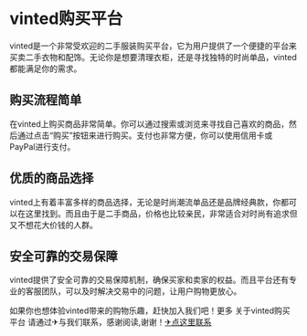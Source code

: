 # vinted购买平台

vinted是一个非常受欢迎的二手服装购买平台，它为用户提供了一个便捷的平台来买卖二手衣物和配饰。无论你是想要清理衣柜，还是寻找独特的时尚单品，vinted都能满足你的需求。

## 购买流程简单

在vinted上购买商品非常简单。你可以通过搜索或浏览来寻找自己喜欢的商品，然后通过点击“购买”按钮来进行购买。支付也非常方便，你可以使用信用卡或PayPal进行支付。

## 优质的商品选择

vinted上有着丰富多样的商品选择，无论是时尚潮流单品还是品牌经典款，你都可以在这里找到。而且由于是二手商品，价格也比较亲民，非常适合对时尚有追求但又不想花大价钱的人群。

## 安全可靠的交易保障

vinted提供了安全可靠的交易保障机制，确保买家和卖家的权益。而且平台还有专业的客服团队，可以及时解决交易中的问题，让用户购物更放心。

如果你也想体验vinted带来的购物乐趣，赶快加入我们吧！更多 关于vinted购买平台 请通过✈与我们联系，感谢阅读,谢谢！[✈点这里联系](https://www.k02.cc)